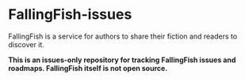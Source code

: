 # FallingFish-issues
FallingFish is a service for authors to share their fiction and readers to discover it.


**This is an issues-only repository for tracking FallingFish issues and roadmaps. FallingFish itself is not open source.**
